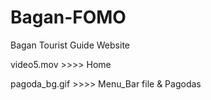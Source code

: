 # Bagan-FOMO
Bagan Tourist Guide Website

video5.mov >>>> Home


pagoda_bg.gif >>>> Menu_Bar file & Pagodas
